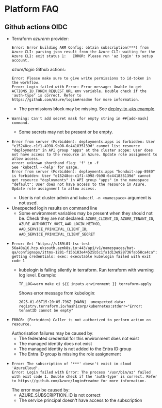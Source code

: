 # Platform FAQ

## Github actions OIDC
- Terraform *azurerm* provider:
  ```
  Error: Error building ARM Config: obtain subscription(***) from Azure CLI: parsing json result from the Azure CLI: waiting for the Azure CLI: exit status 1:   ERROR: Please run 'az login' to setup account.
  ```
  *azure/login* Github actions:
  ```
  Error: Please make sure to give write permissions to id-token in the workflow.
  Error: Login failed with Error: Error message: Unable to get ACTIONS_ID_TOKEN_REQUEST_URL env variable. Double check if the 'auth-type' is correct. Refer to https://github.com/Azure/login#readme for more information.
  ```
  - The permissions block may be missing. See [deploy-to-aks example](https://github.com/DFE-Digital/github-actions/tree/master/deploy-to-aks#example).
- ```
  Warning: Can't add secret mask for empty string in ##[add-mask] command.
  ```
  - Some secrets may not be present or be empty.
- ```
  Error from server (Forbidden): deployments.apps is forbidden: User "e15248ce-c1f1-4998-9b98-6c441835139d" cannot list resource "deployments" in API group "apps" at the cluster scope: User does not have access to the resource in Azure. Update role assignment to allow access.
  error: unknown shorthand flag: 'f' in -f
  See 'kubectl --help' for usage.
  Error from server (Forbidden): deployments.apps "konduit-app-8980" is forbidden: User "e15248ce-c1f1-4998-9b98-6c441835139d" cannot get resource "deployments" in API group "apps" in the namespace "default": User does not have access to the resource in Azure. Update role assignment to allow access.
  ```
  - User is not cluster admin and `kubectl -n <namespace>` argument is not used.
- Unexpected login results on command line
  - Some environment variables may be present when they should not be. Check they are not declared: `AZURE_CLIENT_ID`, `AZURE_TENANT_ID`, `AZURE_AUTHORITY_HOST`, `AAD_LOGIN_METHOD`, `AAD_SERVICE_PRINCIPAL_CLIENT_ID`, `AAD_SERVICE_PRINCIPAL_CLIENT_SECRET`
- ```
  Error: Get "https://s189t01-tsc-test-56a40a16.hcp.uksouth.azmk8s.io:443/api/v1/namespaces/bat-qa/configmaps/ittms-1281-f15b183e44525b5c1fa1d13e928736fab58ca4ca": getting credentials: exec: executable kubelogin failed with exit code 1
  ```
  - kubelogin is failing silently in terraform. Run terraform with warning log level. Example:
    ```
    TF_LOG=warn make ci ${{ inputs.environment }} terraform-apply
    ```
    Shows error message from kubelogin:
    ```
    2025-01-03T15:20:05.796Z [WARN]  unexpected data: registry.terraform.io/hashicorp/kubernetes:stderr="Error: tenantID cannot be empty"
    ```
- ```
  ERROR: (Forbidden) Caller is not authorized to perform action on resource.
  ```
  Authorisation failures may be caused by:
  - The federated credential for this environment does not exist
  - The managed identity does not exist
  - The managed identity is not added to the Entra ID group
  - The Entra ID group is missing the role assignement
- ```
  Error: The subscription of '***' doesn't exist in cloud 'AzureCloud'.
  Error: Login failed with Error: The process '/usr/bin/az' failed with exit code 1. Double check if the 'auth-type' is correct. Refer to https://github.com/Azure/login#readme for more information.
  ```
  The error may be caused by:
  - AZURE_SUBSCRIPTION_ID is not correct
  - The service principal doesn't have access to the subscription
